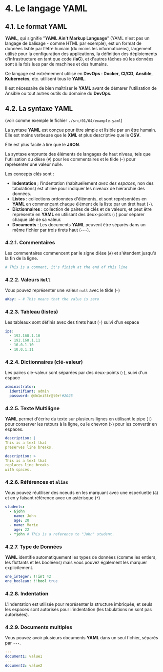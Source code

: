 # 4. Le langage YAML

## 4.1. Le format YAML

**YAML**, qui signifie "**YAML Ain't Markup Language**" (YAML n'est pas un langage de balisage - comme HTML par exemple), est un format de données lisble par l'être humain (du moins les informaticiens), largement utilisé pour la configuration des applications, la définition des déploiements d'infrastructure en tant que code (**IaC**), et d'autres tâches où les données sont à la fois lues par de machines et des humains.

Ce langage est extrêmement utilisé en **DevOps** : **Docker**, **CI/CD**, **Ansible**, **Kubernetes**, etc. utilisent tous le **YAML**.

Il est nécessaire de bien maîtriser le **YAML** avant de démarer l'utilisation de Ansible ou tout autres outils du domaine du **DevOps**.

## 4.2. La syntaxe **YAML**

(voir comme exemple le fichier `./src/01/04/example.yaml`)

La syntaxe **YAML** est conçue pour être simple et lisible par un être humain. Elle est moins verbeuse que le **XML** et plus descriptive que le **CSV**.

Elle est plus facile à lire que le **JSON**.

La syntaxe emprunte des éléments de langages de haut niveau, tels que l'utilisation du dièse (`#`) pour les commentaires et le tilde (`~`) pour représenter une valeur nulle.

Les concepts clés sont :

- **Indentation** ; l'indentation (habituellement _avec des espaces_, non des tabulations) est utiliée pour indiquer les niveaux de hiérarchie des données.
- **Listes** : collections ordonnées d'éléments, et sont représentées en **YAML** en commençant chaque élément de la liste par un tiret haut (`-`).
- **Dictionnaires** : collection de paires de clés et de valeurs, et peut être représenté en **YAML** en utilisant des deux-points (`:`) pour séparer chaque clé de sa valeur.
- **Documents** : Les documents **YAML** peuvent être séparés dans un même fichier par trois tirets haut (`---`).

### 4.2.1. Commentaires

Les commentaires commencent par le signe dièse (`#`) et s'étendent jusqu'à la fin de la ligne.

```YAML
# This is a comment, it's finish at the end of this line
```

### 4.2.2. Valeurs `Null`

Vous pouvez représenter une valeur `null` avec le tilde (`~`)

```YAML
aKey: ~ # This means that the value is zero
```

### 4.2.3. Tableau (listes)

Les tableaux sont définis avec des tirets haut (`-`) suivi d'un espace

```YAML
ips:
  - 192.168.1.10
  - 192.168.1.11
  - 10.0.1.10
  - 10.0.1.11
```

### 4.2.4. Dictionnaires (clé-valeur)

Les paires clé-valeur sont séparées par des deux-points (`:`), suivi d'un espace

```YAML
administrator:
  identifiant: admin
  password: @dm1ni5tr@t0r!#2025
```

### 4.2.5. Texte Multiligne

**YAML** permet d'écrire du texte sur plusieurs lignes en utilisant le pipe (`|`) pour conserver les retours à la ligne, ou le chevron (`>`) pour les convertir en espaces.

```YAML
description: |
This is a text that
preserves line breaks.
```

```YAML
description: >
This is a text that
replaces line breaks
with spaces.
```

### 4.2.6. Références et `alias`

Vous pouvez réutiliser des noeuds en les marquant avec une esperluette (`&`) et en y faisant référence avec un astérisque (`*`)

```YAML
students:
  - &john
    name: John
    age: 20
  - name: Marie
    age: 22
  - *john # This is a reference to "John" student.
```

### 4.2.7. Type de Données

**YAML** identifie automatiquement les types de données (comme les entiers, les flottants et les booléens) mais vous pouvez également les marquer explicitement.

```YAML
one_integer: !!int 42
one_boolean: !!bool true
```

### 4.2.8. Indentation

L'indentation est utilisée pour représenter la structure imbriquée, et seuls les espaces sont autorisés pour l'indentation (les tabulations ne sont pas autorisées).

### 4.2.9. Documents multiples

Vous pouvez avoir plusieurs documents **YAML** dans un seul fichier, séparés par `---`.

```YAML
---
document1: value1
---
document2: value2
```
